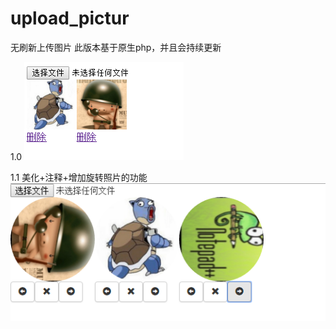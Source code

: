 # upload_pictur
无刷新上传图片    此版本基于原生php，并且会持续更新

1.0
![image](https://raw.githubusercontent.com/279838089/upload_pictur/master/up/saier.png)

1.1  美化+注释+增加旋转照片的功能
![image](https://raw.githubusercontent.com/279838089/upload_pictur/master/up/saier2.png)

